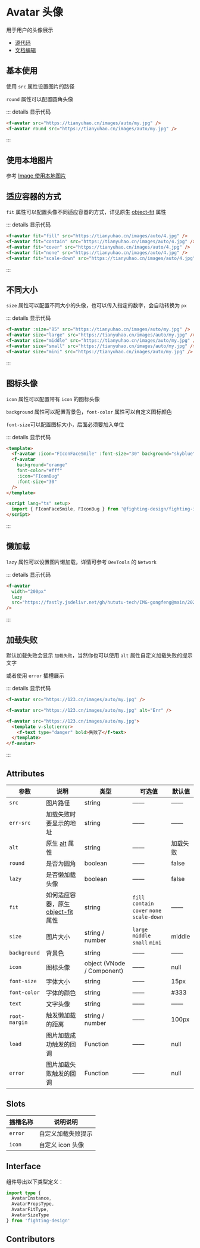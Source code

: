 # Avatar 头像

用于用户的头像展示

- [源代码](https://github.com/FightingDesign/fighting-design/tree/master/packages/fighting-design/avatar)
- [文档编辑](https://github.com/FightingDesign/fighting-design/blob/master/docs/docs/components/avatar.md)

## 基本使用

使用 `src` 属性设置图片的路径

`round` 属性可以配置圆角头像

<f-avatar src="https://tianyuhao.cn/images/auto/my.jpg" />
<f-avatar round src="https://tianyuhao.cn/images/auto/my.jpg" />

::: details 显示代码

```html
<f-avatar src="https://tianyuhao.cn/images/auto/my.jpg" />
<f-avatar round src="https://tianyuhao.cn/images/auto/my.jpg" />
```

:::

## 使用本地图片

参考 [Image 使用本地图片](https://fighting.tianyuhao.cn/components/image.html#使用本地图片)

## 适应容器的方式

`fit` 属性可以配置头像不同适应容器的方式，详见原生 [object-fit](https://developer.mozilla.org/en-US/docs/Web/CSS/object-fit#try_it) 属性

<demo1-vue />

::: details 显示代码

```html
<f-avatar fit="fill" src="https://tianyuhao.cn/images/auto/4.jpg" />
<f-avatar fit="contain" src="https://tianyuhao.cn/images/auto/4.jpg" />
<f-avatar fit="cover" src="https://tianyuhao.cn/images/auto/4.jpg" />
<f-avatar fit="none" src="https://tianyuhao.cn/images/auto/4.jpg" />
<f-avatar fit="scale-down" src="https://tianyuhao.cn/images/auto/4.jpg" />
```

:::

## 不同大小

`size` 属性可以配置不同大小的头像，也可以传入指定的数字，会自动转换为 `px`

<f-avatar :size="85" src="https://tianyuhao.cn/images/auto/my.jpg" />
<f-avatar size="large" src="https://tianyuhao.cn/images/auto/my.jpg" />
<f-avatar size="middle" src="https://tianyuhao.cn/images/auto/my.jpg" />
<f-avatar size="small" src="https://tianyuhao.cn/images/auto/my.jpg" />
<f-avatar size="mini" src="https://tianyuhao.cn/images/auto/my.jpg" />

::: details 显示代码

```html
<f-avatar :size="85" src="https://tianyuhao.cn/images/auto/my.jpg" />
<f-avatar size="large" src="https://tianyuhao.cn/images/auto/my.jpg" />
<f-avatar size="middle" src="https://tianyuhao.cn/images/auto/my.jpg" />
<f-avatar size="small" src="https://tianyuhao.cn/images/auto/my.jpg" />
<f-avatar size="mini" src="https://tianyuhao.cn/images/auto/my.jpg" />
```

:::

## 图标头像

`icon` 属性可以配置带有 `icon` 的图标头像

`background` 属性可以配置背景色，`font-color` 属性可以自定义图标颜色

`font-size`可以配置图标大小，后面必须要加入单位

<f-avatar :icon="FIconFaceSmile" background="skyblue" :font-size="30" />
<f-avatar :icon="FIconBug" background="orange" font-color="#fff" :font-size="30" />

::: details 显示代码

```html
<template>
  <f-avatar :icon="FIconFaceSmile" :font-size="30" background="skyblue" />
  <f-avatar
    background="orange"
    font-color="#fff"
    :icon="FIconBug"
    :font-size="30"
  />
</template>

<script lang="ts" setup>
  import { FIconFaceSmile, FIconBug } from '@fighting-design/fighting-icon'
</script>
```

:::

## 懒加载

`lazy` 属性可以设置图片懒加载，详情可参考 `DevTools` 的 `Network`

<f-avatar width="200px" lazy src="https://tianyuhao.cn/images/auto/5.jpg" />

::: details 显示代码

```html
<f-avatar
  width="200px"
  lazy
  src="https://fastly.jsdelivr.net/gh/hututu-tech/IMG-gongfeng@main/2022/06/13/62a72738a7113.png"
/>
```

:::

## 加载失败

默认加载失败会显示 `加载失败`，当然你也可以使用 `alt` 属性自定义加载失败的提示文字

或者使用 `error` 插槽展示

<f-space>
  <f-avatar src="https://123.cn/images/auto/my.jpg" />
  <f-avatar src="https://123.cn/images/auto/my.jpg" alt="Err" />
  <f-avatar src="https://123.cn/images/auto/my.jpg">
    <template v-slot:error>
      <f-text type="danger" bold>失败了</f-text>
    </template>
  </f-avatar>
</f-space>

::: details 显示代码

```html
<f-avatar src="https://123.cn/images/auto/my.jpg" />

<f-avatar src="https://123.cn/images/auto/my.jpg" alt="Err" />

<f-avatar src="https://123.cn/images/auto/my.jpg">
  <template v-slot:error>
    <f-text type="danger" bold>失败了</f-text>
  </template>
</f-avatar>
```

:::

## Attributes

| 参数          | 说明                                                                                                     | 类型                       | 可选值                                       | 默认值   |
| ------------- | -------------------------------------------------------------------------------------------------------- | -------------------------- | -------------------------------------------- | -------- |
| `src`         | 图片路径                                                                                                 | string                     | ——                                           | ——       |
| `err-src`     | 加载失败时要显示的地址                                                                                   | string                     | ——                                           | ——       |
| `alt`         | 原生 [alt](https://developer.mozilla.org/zh-CN/docs/Web/HTML/Element/img#attr-alt) 属性                  | string                     | ——                                           | 加载失败 |
| `round`       | 是否为圆角                                                                                               | boolean                    | ——                                           | false    |
| `lazy`        | 是否懒加载头像                                                                                           | boolean                    | ——                                           | false    |
| `fit`         | 如何适应容器，原生 [object-fit](https://developer.mozilla.org/en-US/docs/Web/CSS/object-fit#try_it) 属性 | string                     | `fill` `contain` `cover` `none` `scale-down` | ——       |
| `size`        | 图片大小                                                                                                 | string / number            | `large` `middle` `small` `mini`              | middle   |
| `background`  | 背景色                                                                                                   | string                     | ——                                           | ——       |
| `icon`        | 图标头像                                                                                                 | object (VNode / Component) | ——                                           | null     |
| `font-size`   | 字体大小                                                                                                 | string                     | ——                                           | 15px     |
| `font-color`  | 字体的颜色                                                                                               | string                     | ——                                           | #333     |
| `text`        | 文字头像                                                                                                 | string                     | ——                                           | ——       |
| `root-margin` | 触发懒加载的距离                                                                                         | string / number            | ——                                           | 100px    |
| `load`        | 图片加载成功触发的回调                                                                                   | Function                   | ——                                           | null     |
| `error`       | 图片加载失败触发的回调                                                                                   | Function                   | ——                                           | null     |

## Slots

| 插槽名称 | 说明说明           |
| -------- | ------------------ |
| `error`  | 自定义加载失败提示 |
| `icon`   | 自定义 icon 头像   |

## Interface

组件导出以下类型定义：

```ts
import type {
  AvatarInstance,
  AvatarPropsType,
  AvatarFitType,
  AvatarSizeType
} from 'fighting-design'
```

## Contributors

<a href="https://github.com/Tyh2001" target="_blank">
  <f-avatar round src="https://avatars.githubusercontent.com/u/73180970?v=4" />
</a>

<script setup>
  import demo1Vue from './_demos/avatar/demo1.vue'
  import { FIconFaceSmile, FIconBug } from '@fighting-design/fighting-icon'
</script>

<style scoped>
.f-avatar,
.f-avatar-error {
  margin: 5px;
}
</style>
